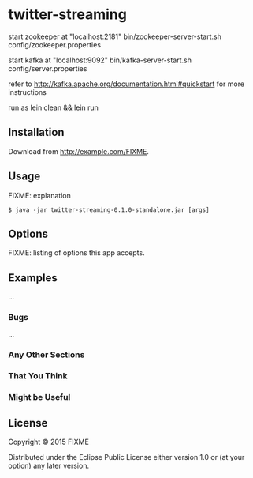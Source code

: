 # twitter-streaming

start zookeeper at "localhost:2181" bin/zookeeper-server-start.sh config/zookeeper.properties

start kafka at "localhost:9092" bin/kafka-server-start.sh config/server.properties

refer to http://kafka.apache.org/documentation.html#quickstart for more instructions

run as lein clean && lein run

## Installation

Download from http://example.com/FIXME.

## Usage

FIXME: explanation

    $ java -jar twitter-streaming-0.1.0-standalone.jar [args]

## Options

FIXME: listing of options this app accepts.

## Examples

...

### Bugs

...

### Any Other Sections
### That You Think
### Might be Useful

## License

Copyright © 2015 FIXME

Distributed under the Eclipse Public License either version 1.0 or (at
your option) any later version.

